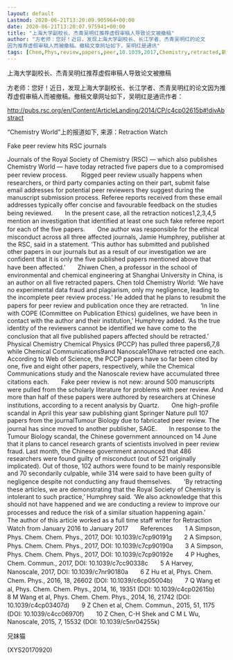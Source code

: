 ```yaml
---
layout: default
Lastmod: 2020-06-21T13:20:09.905964+00:00
date: 2020-06-21T13:20:07.975941+00:00
title: "上海大学副校长、杰青吴明红推荐虚假审稿人导致论文被撤稿"
author: "方老师：您好！近日，发现上海大学副校长、长江学者、杰青吴明红的论文
因为推荐虚假审稿人而被撤稿。撤稿文章网址如下，吴明红是通讯"
tags: [Chem,Phys,review,papers,peer,10.1039,2017,Chemistry,retracted,新语丝]
---
```


上海大学副校长、杰青吴明红推荐虚假审稿人导致论文被撤稿

方老师：您好！近日，发现上海大学副校长、长江学者、杰青吴明红的论文因为推荐虚假审稿人而被撤稿。撤稿文章网址如下，吴明红是通讯作者：

http://pubs.rsc.org/en/Content/ArticleLanding/2014/CP/c4cp02615b#!divAbstract

“Chemistry World”上的报道如下, 来源：Retraction Watch

Fake peer review hits RSC journals

Journals of the Royal Society of Chemistry (RSC) — which also publishes Chemistry World — have today retracted five papers due to a compromised peer review process. 　　Rigged peer review usually happens when researchers, or third party companies acting on their part, submit false email addresses for potential peer reviewers they suggest during the manuscript submission process. Referee reports received from these email addresses typically offer concise and favourable feedback on the studies being reviewed.　　In the present case, all the retraction notices1,2,3,4,5 mention an investigation that identified at least one such fake referee report for each of the five papers.　　One author was responsible for the ethical misconduct across all three affected journals, Jamie Humphrey, publisher at the RSC, said in a statement. ‘This author has submitted and published other papers in our journals but as a result of our investigation we are confident that it is only the five published papers mentioned above that have been affected.’　　Zhiwen Chen, a professor in the school of environmental and chemical engineering at Shanghai University in China, is an author on all five retracted papers. Chen told Chemistry World: ‘We have no experimental data fraud and plagiarism, only my negligence, leading to the incomplete peer review process.’ He added that he plans to resubmit the papers for peer review and publication once they are retracted.　　‘In line with COPE (Committee on Publication Ethics) guidelines, we have been in contact with the author and their institution,’ Humphrey added. ‘As the true identity of the reviewers cannot be identified we have come to the conclusion that all five published papers affected should be retracted.’　　Physical Chemistry Chemical Physics (PCCP) has pulled three papers6,7,8 while Chemical Communications9and Nanoscale10have retracted one each. According to Web of Science, the PCCP papers have so far been cited by one, five and eight other papers, respectively, while the Chemical Communications study and the Nanoscale review have accumulated three citations each.　　Fake peer review is not new: around 500 manuscripts were pulled from the scholarly literature for problems with peer review. And more than half of these papers were authored by researchers at Chinese institutions, according to a recent analysis by Quartz.　　One high-profile scandal in April this year saw publishing giant Springer Nature pull 107 papers from the journalTumour Biology due to fabricated peer review. The journal has since moved to another publisher, SAGE.　　In response to the Tumour Biology scandal, the Chinese government announced on 14 June that it plans to cancel research grants of scientists involved in peer review fraud. Last month, the Chinese government announced that 486 researchers were found guilty of misconduct (out of 521 originally implicated). Out of those, 102 authors were found to be mainly responsible and 70 secondarily culpable, while 314 were said to have been guilty of negligence despite not conducting any fraud themselves.　　‘By retracting these articles, we are demonstrating that the Royal Society of Chemistry is intolerant to such practice,’ Humphrey said. ‘We also acknowledge that this should not have happened and we are conducting a review to improve our processes and reduce the risk of a similar situation happening again.’　　The author of this article worked as a full time staff writer for Retraction Watch from January 2016 to January 2017　　References　　1 A Simpson, Phys. Chem. Chem. Phys., 2017, DOI: 10.1039/c7cp90191g　　2 A Simpson, Phys. Chem. Chem. Phys., 2017, DOI: 10.1039/c7cp90190a　　3 A Simpson, Phys. Chem. Chem. Phys., 2017, DOI: 10.1039/c7cp90192e　　4 P Hughes, Chem. Commun., 2017, DOI: 10.1039/c7cc90338c　　5 A Harvey, Nanoscale, 2017, DOI: 10.1039/c7nr90180a　　6 Z Hu et al, Phys. Chem. Chem. Phys., 2016, 18, 26602 (DOI: 10.1039/c6cp05004b)　　7 Q Wang et al, Phys. Chem. Chem. Phys., 2014, 16, 19351 (DOI: 10.1039/c4cp02615b)　　8 M Wang et al, Phys. Chem. Chem. Phys., 2014, 16, 21742 (DOI: 10.1039/c4cp03407d)　　9 Z Chen et al, Chem. Commun., 2015, 51, 1175 (DOI: 10.1039/c4cc06970f)　　10 Z Chen, C-H Shek and C M L Wu, Nanoscale, 2015, 7, 15532 (DOI: 10.1039/c5nr04255k)

兄妹猫

(XYS20170920)

